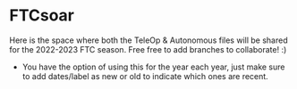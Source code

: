 # FTCsoar
Here is the space where both the TeleOp & Autonomous files will be shared for the 2022-2023 FTC season. Free free to add branches to collaborate! :)

- You have the option of using this for the year each year, just make sure to add dates/label as new or old to indicate which ones are recent.
